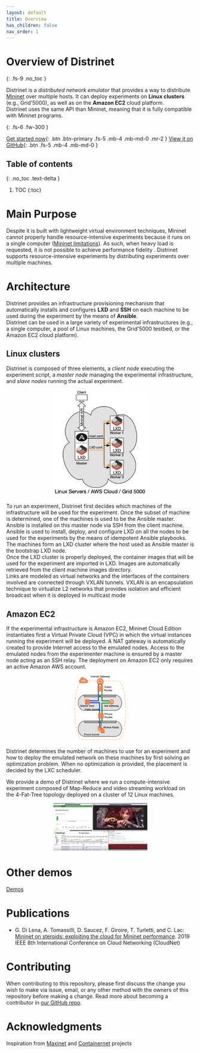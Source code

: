 ```yaml
---
layout: default
title: Overview
has_children: false
nav_order: 1
---
```


# Overview of Distrinet
{: .fs-9 .no_toc }

Distrinet is a *distributed network emulator* that provides a way to distribute [Mininet](http://mininet.org/) over multiple hosts. It can deploy experiments on **Linux clusters** (e.g., Grid'5000), as well as on the **Amazon EC2** cloud platform.   
Distrinet uses the same API than Mininet, meaning that it is fully compatible with Mininet programs.

{: .fs-6 .fw-300 }

[Get started now](/tutorial.md){: .btn .btn-primary .fs-5 .mb-4 .mb-md-0 .mr-2 } [View it on GitHub](https://github.com/Giuseppe1992/Distrinet){: .btn .fs-5 .mb-4 .mb-md-0 }


## Table of contents
{: .no_toc .text-delta }

1. TOC
{:toc}

# Main Purpose

Despite it is built with lightweight virtual environment techniques, Mininet cannot properly handle resource-intensive experiments because it runs on a single computer ([Mininet limitations](https://github.com/mininet/mininet/wiki/Introduction-to-Mininet#limits)). As such, when heavy load is requested, it is not possible to achieve performance fidelity . Distrinet supports resource-intensive experiments by distributing experiments over multiple machines.

# Architecture

Distrinet provides an infrastructure provisioning mechanism that automatically installs and configures **LXD** and **SSH** on each machine to be used during the experiment by the means of **Ansible**.  
Distrinet can be used in a large variety of experimental infrastructures (e.g., a single computer, a pool of Linux machines, the Grid'5000 testbed, or the Amazon EC2 cloud platform). 

## Linux clusters

Distrinet is composed of three elements, a *client node* executing the experiment script, a *master node* managing the experimental infrastructure, and *slave nodes* running the actual experiment.

<p align="center">
    <img src="images/architecture.png" alt="" width="50%" height="50%"/>
</p>

To run an experiment, Distrinet first decides which machines of the infrastructure will be used for the experiment.
Once the subset of machine is determined, one of the machines is used to be the Ansible master. Ansible is installed on this
master node via SSH from the client machine. Ansible is used to install, deploy, and configure LXD on all the nodes to be used for the experiments by the means of idempotent Ansible playbooks. The machines form an LXD cluster where the host used as Ansible master is the bootstrap LXD node.    
Once the LXD cluster is properly deployed, the container images that will be used for the experiment are imported in LXD. Images
are automatically retrieved from the client machine images directory.  
Links are modeled as virtual networks and the interfaces of the containers involved are connected through VXLAN tunnels. VXLAN is an encapsulation technique to virtualize L2 networks that provides isolation and efficient broadcast when it is deployed in multicast mode

## Amazon EC2

If the experimental infrastructure is Amazon EC2, Mininet Cloud Edition instantiates first a Virtual Private Cloud (VPC) in which the virtual instances running the experiment will be deployed.
A NAT gateway is automatically created to provide Internet access to the emulated nodes. 
Access to the emulated nodes from the experimenter machine is ensured by a master node acting as an SSH relay. 
The deployment on Amazon EC2 only requires an active Amazon AWS account.  

<p align="center">
    <img src="images/AWS.png" alt="" width="30%" height="30%"/>
</p>

Distrinet determines the number of machines to use for an experiment and how to deploy the emulated network on these machines by first solving an optimization problem. 
When no optimization is provided, the placement is decided by the LXC scheduler.  

We provide a demo of Distrinet where we run a compute-intensive experiment composed of Map-Reduce and video streaming workload on the 4-Fat-Tree topology deployed on a cluster of 12 Linux machines.

<p align="center">
    <a href="https://youtu.be/p3-nXUxd-F8">
        <img border="0" alt="W3Schools" src="images/demo.png" width="50%" height="50%">
    </a>
</p>

# Other demos
[Demos](https://www.youtube.com/playlist?list=PLjv6t3T3klL7B6aYsu0y3QKXPwTpVm1S7)

# Publications

* G. Di Lena, A. Tomassilli, D. Saucez, F. Giroire, T. Turletti, and C. Lac: [Mininet on steroids: exploiting the cloud for Mininet performance](). 2019 IEEE 8th International Conference on Cloud Networking (CloudNet)


# Contributing

When contributing to this repository, please first discuss the change you wish to make via issue,
email, or any other method with the owners of this repository before making a change. Read more about becoming a contributor in [our GitHub repo](https://github.com/Giuseppe1992/Distrinet/).

# Acknowledgments

Inspiration from [Maxinet](https://maxinet.github.io) and [Containernet](https://containernet.github.io) projects
